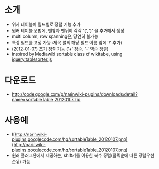 # 소개 #
  * 위키 테이블에 필드별로 정렬 기능 추가
  * 원래 테이블 문법에, 맨앞과 맨뒤에 각각 '(', ')' 을 추가해서 생성
  * multi column, row spanning은, 당연히 불가능
  * 특정 필드를 고정 가능 (제목 렬의 해당 필드 이름 앞에 '!' 추가)
  * (2012-01-07) 초기 정렬 기능 ('+' 정순, '-' 역순 정렬)
  * inspired by Mediawiki sortable class of wikitable, using [jquery.tablesorter.js](http://tablesorter.com/)

# 다운로드 #
  * http://code.google.com/p/narinwiki-plugins/downloads/detail?name=sortableTable_20120107.zip

# 사용예 #
  * ![http://narinwiki-plugins.googlecode.com/hg/sortableTable_20120107.png](http://narinwiki-plugins.googlecode.com/hg/sortableTable_20120107.png)
  * 원래 플러그인에서 제공하는, shift키를 이용한 복수 정렬(클릭순에 따른 정렬우선순위) 가능